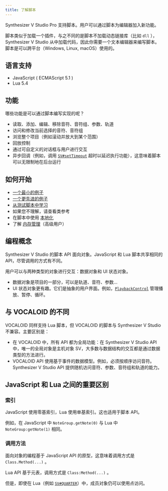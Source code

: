 ```yaml
---
title: 了解脚本
---
```


Synthesizer V Studio Pro 支持脚本。用户可以通过脚本为编辑器加入新功能。

脚本类似于加载一个插件，与之不同的是脚本不加载动态链接库（比如 `dll` ），Synthesizer V Studio 从中加载代码，因此你需要一个文本编辑器来编写脚本。脚本是可以跨平台（Windows, Linux, macOS）使用的。

## 语言支持
  * JavaScript ( ECMAScript 5.1 )
  * Lua 5.4

## 功能

哪些功能是可以通过脚本编写实现的呢？
  * 读取、添加、编辑、移除音符、音符组、参数、轨道
  * 访问和修改当前选择的音符、音符组
  * 浏览整个项目（例如滚动并放大到某个范围）
  * 回放控制
  * 通过可自定义的对话框与用户进行交互
  * 异步回调（例如，调用 [`SV#setTimeout`](classes/sv.md) 超时以延迟执行功能），这意味着脚本可以无限制地在后台运行

## 如何开始
  * [一个最小的例子](tutorials\a_minimal_example.md)
  * [一个更先进的例子](https://github.com/Dreamtonics/svstudio-scripts/tree/master/HelloWorld)
  * [从测试脚本中学习](https://github.com/Dreamtonics/svstudio-scripts/tree/master/Tests)
  * 如果您不理解，请查看类参考
  * 在脚本中使用 [本地化](tutorials\localization.md)
  * 了解 [内存管理](tutorials\memory_management.md)（高级用户）

## 编程概念

Synthesizer V Studio 的脚本 API 面向对象。JavaScript 和 Lua 脚本共享相同的 API，尽管调用的方式有不同。

用户可以与两种类型的对象进行交互：数据对象和 UI 状态对象。

  * 数据对象是项目的一部分，可以是轨道、音符、参数...
  * UI 状态对象更有趣。它们是抽象的用户界面。例如，[`PlaybackControl`](classes/playback_control.md) 管理播放、暂停、循环。

## 与 VOCALOID 的不同

VOCALOID 同样支持 Lua 脚本，但 VOCALOID 的脚本与 Synthesizer V Studio 不兼容。主要区别是：
  * 在 VOCALOID 中，所有 API 都为全局功能：在 Synthesizer V Studio API 中，唯一的全局对象是主机对象 SV，大多数与数据结构的交互都是通过数据类型的方法进行。
  * VOCALOID API 使用基于事件的数据模型。例如，必须按顺序访问音符。Synthesizer V Studio API 提供随机访问音符、参数、音符组和轨道的能力。

## JavaScript 和 Lua 之间的重要区别

### 索引
JavaScript 使用零基索引，Lua 使用单基索引。这也适用于脚本 API。

例如，在 JavaScript 中 `NoteGroup.getNote(0)` 与 Lua 中 `NoteGroup:getNote(1)` 相同。

### 调用方法
面向对象的编程基于 JavaScript API 的原型，这意味着调用方式是 `Class.Method(...)` 。

Lua API 基于元表，调用方式是 `Class:Method(...)` 。

但是，即使在 Lua（例如 [`SV#QUARTER`](classes/sv.md)）中，成员对象仍可以使用点访问。
